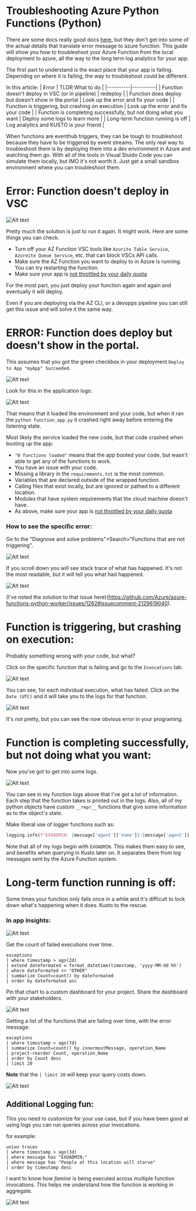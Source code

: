 # Troubleshooting Azure Python Functions (Python)

There are some docs really good docs [here](https://learn.microsoft.com/en-us/azure/azure-functions/recover-python-functions?tabs=vscode%2Cbash&pivots=python-mode-decorators), but they don't get into some of the actual details that translate error message to azure function. This guide will show you how to troubleshoot your Azure Function from the local deployment to azure, all the way to the long term log analytics for your app. 

The first part to understand is the exact place that your app is failing. Depenidng on where it is failing, the way to troubleshoot could be different. 

In this article: 
| Error | TLDR What to do |
|----------|----------|
| Function doesn't deploy in VSC (or in pipeline)    | redeploy    |
| Function does deploy but doesn't show in the portal | Look up the error and fix your code  |
| Function is triggering, but crashing on execution | Look up the error and fix your code |
| Function is completing successfully, but not doing what you want | Deploy some logs to learn more | 
| Long-term function running is off | Log analytics and KUSTO is your friend | 

When functions are eventhub triggers, they can be tough to troubleshoot because they have to be triggered by event streams. The only real way to troubleshoot them is by deploying them into a dev environment in Azure and watching them go. With all of the tools in Visual Stuido Code you can simulate them locally, but IMO it's not worth it. Just get a small sandbox environment where you can troubleshoot them. 




# Error: Function doesn't deploy in VSC
![Alt text](../docs/img/functiodeployfail.png?raw=true "where is my function failing") 

Pretty much the solution is just to run it again. It might work. Here are some things you can check. 
* Turn off your AZ Function VSC tools like `Azurite Table Service`, `Azureite Queue Service`, etc. that can block VSCs API calls. 
* Make sure the AZ Function you want to deploy to in Azure is running. You can try restarting the function.
* Make sure your app is [not throttled by your daily quota](https://stackoverflow.com/questions/75670569/why-azure-function-with-timer-trigger-suddenly-stops-being-triggered/78098313#78098313)

For the most part, you just deploy your function again and again and eventually it will deploy. 

Even if you are deploying via the AZ CLI, or a devopps pipeline you can still get this issue and will solve it the same way. 



# ERROR: Function does deploy but doesn't show in the portal.
This assumes that you got the green checkbox in your deployment `Deploy to App "myApp" Succeeded`. 

![Alt text](../docs/img/functionnottrigger.png?raw=true "where is my function failing") 

Look for this in the application logs:

![Alt text](../docs/img/function0funcloaded.png?raw=true "where is my function failing") 

That means that it loaded the environment and your code, but when it ran the `python function_app.py` it crashed right away before entering the listening state. 

Most likely the service loaded the new code, but that code crashed when booting up the app:
* `"0 functions loaded"` means that the app booted your code, but wasn't able to get any of the functions to work. 
* You have an issue with your code. 
* Missing a library in the `requirements.txt` is the most common. 
* Variables that are declared outside of the wrapped function.
* Calling files that exist locally, but are ignored or pathed to a different location.
* Modules that have system requirements that the cloud machine doesn't have. 
* As above, make sure your app is [not throttled by your daily quota](https://stackoverflow.com/questions/75670569/why-azure-function-with-timer-trigger-suddenly-stops-being-triggered/78098313#78098313)

### How to see the specific error:
Go to the "Diagnose and solve problems">Search>"Functions that are not triggering".

![Alt text](../docs/img/functionsnottriggering.png?raw=true "where is my function failing") 

If you scroll down you will see stack trace of what has happened. It's not the most readable, but it will tell you what had happened. 

![Alt text](../docs/img/functionsstacktrace.png?raw=true "where is my function failing") 

(I've noted the solution to that issue here)(https://github.com/Azure/azure-functions-python-worker/issues/1262#issuecomment-2129619040).


# Function is triggering, but crashing on execution: 
Probably something wrong with your code, but what? 

Click on the specific function that is failing and go to the `Invocations` tab. 

![Alt text](../docs/img/functioninvocation.png?raw=true "where is my function failing") 

You can see, for each individual execution, what has failed. Click on the `Date (UTC)` and it will take you to the logs for that function. 

![Alt text](../docs/img/functioninvocationstack.png?raw=true "where is my function failing") 

It's not pretty, but you can see the now obvious error in your programing. 

# Function is completing successfully, but not doing what you want:
Now you've got to get into some logs. 

![Alt text](../docs/img/functioninvokelogs.png?raw=true "where is my function failing") 

You can see in my function logs above that I've got a lot of information. Each step that the function takes is printed out in the logs. Also, all of my python objects have custom `__repr__` functions that give some information as to the object's state. 

Make liberal use of logger functions such as:
```python
logging.info(f"EXOADMIN: {message['agent']['name']}:{message['agent']['objid']} increased by {message['agent']['replenish_rate']}, {message['agent']['volume']}-> {new_volume}")
```
Note that all of my logs begin with `EXOADMIN`. This makes them easy to see, and benefits when querying in Kusto later on. It separates them from log messages sent by the Azure Function system. 

# Long-term function running is off:
Some times your function only fails once in a while and it's difficult to lock down what's happening when it does. Kusto to the rescue. 

### In app insights:
![Alt text](../docs/img/functionappinsights1.png?raw=true "where is my function failing") 

Get the count of failed executions over time. 
```
exceptions
| where timestamp > ago(2d)
| extend dateformated = format_datetime(timestamp, 'yyyy-MM-dd hh')
| where dateformated <> "OTHER"
| summarize Count=count() by dateformated
| order by dateformated asc
```
Pin that chart to a custom dashboard for your project. Share the dashboard with your stakeholders. 

![Alt text](../docs/img/appInsightsboard.png?raw=true "where is my function failing") 

Getting a list of the functions that are failing over time, with the error message: 
```
exceptions
| where timestamp > ago(7d)
| summarize Count=count() by innermostMessage, operation_Name
| project-reorder Count, operation_Name
| order by Count desc 
| limit 20
```

**Note** that the `| limit 20` will keep your query costs down. 

![Alt text](../docs/img/appinisghtsboard2.png?raw=true "where is my function failing") 


## Additional Logging fun:
This you need to customize for your use case, but if you have been good at using logs you can run queries across your invocations. 

for example:
```
union traces
| where timestamp > ago(3d)
| where message has "EXOADMIN:"
| where message has "People at this location will starve"
| order by timestamp desc
```
I want to know how _famine_ is being executed across multiple function invocations. This helps me understand how the function is working in aggregate. 

![Alt text](../docs/img/appinsights_starving.png?raw=true "where is my function failing") 
